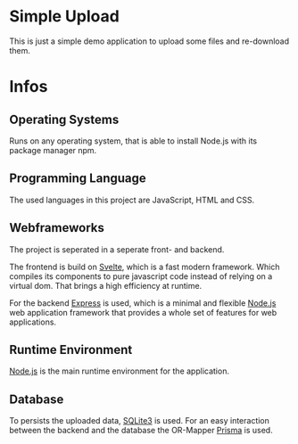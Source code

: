# Simple Upload

This is just a simple demo application to upload some files and re-download them.

# Infos

## Operating Systems

Runs on any operating system, that is able to install Node.js with its package manager npm.

## Programming Language

The used languages in this project are JavaScript, HTML and CSS.

## Webframeworks

The project is seperated in a seperate front- and backend.

The frontend is build on [Svelte](https://svelte.dev), which is a fast modern framework. Which compiles its components to pure javascript code instead of relying on a virtual dom. That brings a high efficiency at runtime.

For the backend [Express](https://expressjs.com/de/) is used, which is a minimal and flexible [Node.js](https://nodejs.org/en/) web application framework that provides a whole set of features for web applications.

## Runtime Environment

[Node.js](https://nodejs.org/en/) is the main runtime environment for the application.

## Database

To persists the uploaded data, [SQLite3](https://www.sqlite.org/index.html) is used.
For an easy interaction between the backend and the database the OR-Mapper [Prisma](https://www.prisma.io/) is used.